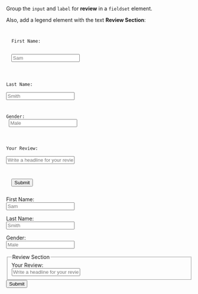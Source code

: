 Group the `input` and `label`
for **review** in a `fieldset` element.

Also, add a legend element with
the text **Review Section**:
<codeblock language="html" type="exercise" testMode="fixedInput">
<code>
<form>
  <label>First Name:</label>
  <br>
  <input type="text" placeholder="Sam" >
  <br>

  <label>Last Name:</label>
  <br>
  <input type="text" placeholder="Smith" >
  <br>

  <label>Gender:</label>
  <br>
  <input type="text" placeholder="Male" >
  <br>

  <label>Your Review:</label>
  <br>
  <input type="text" placeholder="Write a headline for your review here" >
  <br>

  <input type="submit">
</form>
</code>

<solution>
<form>
  <label>First Name:</label>
  <br>
  <input type="text" placeholder="Sam" >
  <br>

  <label>Last Name:</label>
  <br>
  <input type="text" placeholder="Smith" >
  <br>

  <label>Gender:</label>
  <br>
  <input type="text" placeholder="Male" >
  <br>

  <fieldset>
    <legend>Review Section</legend>
    <label>Your Review:</label>
    <br>
    <input type="text" placeholder="Write a headline for your review here" >
    <br>
  </fieldset>

  <input type="submit">
</form>
</solution>
</codeblock>
